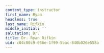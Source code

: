 ```yaml
---
content_type: instructor
first_name: Ryan
headless: true
last_name: Rifkin
middle_initial: ''
salutation: Dr.
title: Dr. Ryan Rifkin
uid: c04c00c9-056e-1f99-5bac-840b026e558a
---
```

